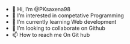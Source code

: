 - 👋 Hi, I’m @PKsaxena98
- 👀 I’m interested in competative Programming
- 🌱 I’m currently learning Web development
- 💞️ I’m looking to collaborate on Github
- 📫 How to reach me On Git hub
<!---
PKsaxena98/PKsaxena98 is a ✨ special ✨ repository because its `README.md` (this file) appears on your GitHub profile.
You can click the Preview link to take a look at your changes.
--->
